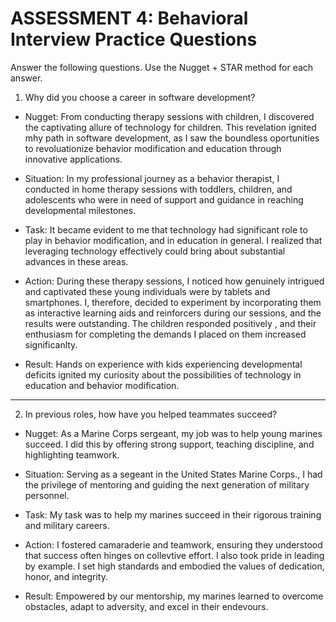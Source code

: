 # ASSESSMENT 4: Behavioral Interview Practice Questions

Answer the following questions. Use the Nugget + STAR method for each answer.

1. Why did you choose a career in software development?

- Nugget: From conducting therapy sessions with children, I discovered the captivating allure of technology for children. This revelation ignited mhy path in software development, as I saw the boundless oportunities to revoluationize behavior modification and education through innovative applications.

- Situation: In my professional journey as a behavior therapist, I conducted in home therapy sessions with toddlers, children, and adolescents who were in need of support and guidance in reaching developmental milestones.

- Task: It became evident to me that technology had significant role to play in behavior modification, and in education in general. I realized that leveraging technology effectively could bring about substantial advances in these areas.

- Action: During these therapy sessions, I noticed how genuinely intrigued and captivated these young individuals were by tablets and smartphones. I, therefore, decided to experiment by incorporating them as interactive learning aids and reinforcers during our sessions, and the results were outstanding. The children responded positively , and their enthusiasm for completing the demands I placed on them increased significanlty.

- Result: Hands on experience with kids experiencing developmental deficits ignited my curiosity about the possibilities of technology  in education and behavior modification.
------------------------------------------------------------------------

2. In previous roles, how have you helped teammates succeed?

- Nugget: As a Marine Corps sergeant, my job was to help young marines succeed. I did this by offering strong support, teaching discipline, and highlighting teamwork.

- Situation: Serving as a segeant in the United States Marine Corps., I had the privilege of mentoring and guiding the next generation of military personnel.

- Task: My task was to help my marines succeed in their rigorous training and military careers.

- Action: I fostered camaraderie and teamwork, ensuring they understood that success often hinges on collevtive effort. I also took pride in leading by example. I set high standards and embodied the values of dedication, honor, and integrity.

- Result: Empowered by our mentorship, my marines learned to overcome obstacles, adapt to adversity, and excel in their endevours.